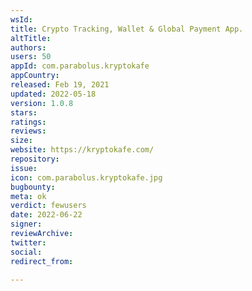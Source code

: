 ```yaml
---
wsId: 
title: Crypto Tracking, Wallet & Global Payment App.
altTitle: 
authors: 
users: 50
appId: com.parabolus.kryptokafe
appCountry: 
released: Feb 19, 2021
updated: 2022-05-18
version: 1.0.8
stars: 
ratings: 
reviews: 
size: 
website: https://kryptokafe.com/
repository: 
issue: 
icon: com.parabolus.kryptokafe.jpg
bugbounty: 
meta: ok
verdict: fewusers
date: 2022-06-22
signer: 
reviewArchive: 
twitter: 
social: 
redirect_from: 

---
```


